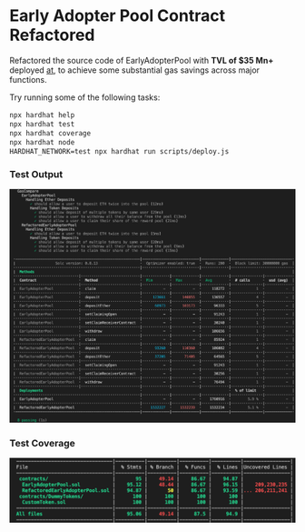 # Early Adopter Pool Contract Refactored

Refactored the source code of EarlyAdopterPool with **TVL of $35 Mn+** deployed [at](https://etherscan.io/address/0x7623e9dc0da6ff821ddb9ebaba794054e078f8c4?method=Deposit~0x47e7ef24#code), to achieve some substantial gas savings across major functions.

Try running some of the following tasks:

```shell
npx hardhat help
npx hardhat test
npx hardhat coverage
npx hardhat node
HARDHAT_NETWORK=test npx hardhat run scripts/deploy.js
```

### Test Output

![Test reult along with gas costs](https://github.com/Akkii4/etherfi_refactored/blob/main/test_result.png)

### Test Coverage

![Coverage of test on each contract](https://github.com/Akkii4/etherfi_refactored/blob/main/test_coverage.png)
